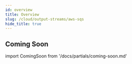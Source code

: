 ```yaml
---
id: overview
title: Overview
slug: /cloud/output-streams/aws-sqs
hide_title: true
---
```


## Coming Soon

import ComingSoon from '/docs/partials/coming-soon.md'

<ComingSoon/>
